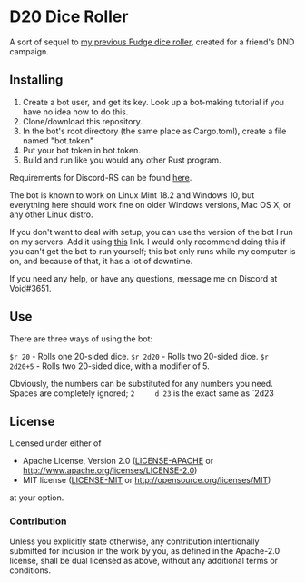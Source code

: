 # D20 Dice Roller
A sort of sequel to [my previous Fudge dice roller](https://github.com/devvoid/fudge_dice_roller), created for a friend's DND campaign.

## Installing
1. Create a bot user, and get its key. Look up a bot-making tutorial if you have no idea how to do this.
2. Clone/download this repository.
3. In the bot's root directory (the same place as Cargo.toml), create a file named "bot.token"
4. Put your bot token in bot.token.
5. Build and run like you would any other Rust program.

Requirements for Discord-RS can be found [here](https://github.com/SpaceManiac/discord-rs/).

The bot is known to work on Linux Mint 18.2 and Windows 10, but everything here should work fine on older Windows versions, Mac OS X, or any other Linux distro.

If you don't want to deal with setup, you can use the version of the bot I run on my servers. Add it using [this](https://discordapp.com/oauth2/authorize?&client_id=440710365072982026&scope=bot&permissions=0) link. I would only recommend doing this if you can't get the bot to run yourself; this bot only runs while my computer is on, and because of that, it has a lot of downtime.

If you need any help, or have any questions, message me on Discord at Void#3651.

## Use

There are three ways of using the bot:

`$r 20` - Rolls one 20-sided dice.
`$r 2d20` - Rolls two 20-sided dice.
`$r 2d20+5` - Rolls two 20-sided dice, with a modifier of 5.

Obviously, the numbers can be substituted for any numbers you need. Spaces are completely ignored; `2     d 23` is the exact same as `2d23

## License

Licensed under either of

 * Apache License, Version 2.0 ([LICENSE-APACHE](LICENSE-APACHE) or http://www.apache.org/licenses/LICENSE-2.0)
 * MIT license ([LICENSE-MIT](LICENSE-MIT) or http://opensource.org/licenses/MIT)

at your option.

### Contribution

Unless you explicitly state otherwise, any contribution intentionally submitted
for inclusion in the work by you, as defined in the Apache-2.0 license, shall be dual licensed as above, without any
additional terms or conditions.

